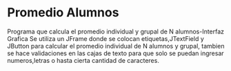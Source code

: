# Promedio Alumnos
Programa que calcula el promedio individual y grupal de N alumnos-Interfaz Grafica
Se utiliza un JFrame donde se colocan etiquetas,JTextField y JButton para calcular el promedio individual de N alumnos
y grupal, tambien se hace validaciones en las cajas de texto para que solo se puedan ingresar numeros,letras o hasta cierta cantidad de caracteres.

